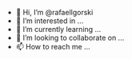 - 👋 Hi, I’m @rafaellgorski
- 👀 I’m interested in ...
- 🌱 I’m currently learning ...
- 💞️ I’m looking to collaborate on ...
- 📫 How to reach me ...

<!---
rafaellgorski/rafaellgorski is a ✨ special ✨ repository because its `README.md` (this file) appears on your GitHub profile.
You can click the Preview link to take a look at your changes.
--->
